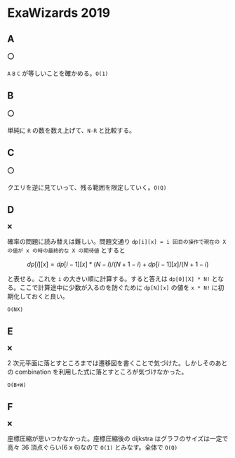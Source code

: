 # ExaWizards 2019

## A

:o:

`A` `B` `C` が等しいことを確かめる。`O(1)`

## B

:o:

単純に `R` の数を数え上げて、`N-R` と比較する。

## C

:o:

クエリを逆に見ていって、残る範囲を限定していく。`O(Q)`

## D

:x:

確率の問題に読み替えは難しい。問題文通り `dp[i][x] = i 回目の操作で現在の X の値が x の時の最終的な X の期待値` とすると

```math
dp[i][x] = dp[i-1][x] * (N-i) / (N+1-i) + dp[i-1][x] / (N+1-i)
```

と表せる。これを `i` の大きい順に計算する。すると答えは `dp[0][X] * N!` となる。ここで計算途中に少数が入るのを防ぐために `dp[N][x]` の値を `x * N!` に初期化しておくと良い。

`O(NX)`

## E

:x:

2 次元平面に落とすところまでは遷移図を書くことで気づけた。しかしそのあとの combination を利用した式に落とすところが気づけなかった。

`O(B+W)`

## F

:x:

座標圧縮が思いつかなかった。座標圧縮後の dijkstra はグラフのサイズは一定で高々 36 頂点ぐらい(6 x 6)なので `O(1)` とみなす。全体で `O(Q)`

